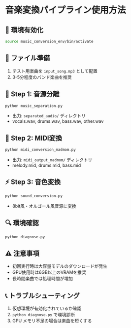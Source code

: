 # 音楽変換パイプライン使用方法

## 🚀 環境有効化
```bash
source music_conversion_env/bin/activate
```

## 📁 ファイル準備
1. テスト用楽曲を `input_song.mp3` として配置
2. 3-5分程度のバンド楽曲を推奨

## 🎵 Step 1: 音源分離
```bash
python music_separation.py
```
- 出力: `separated_audio/` ディレクトリ
- vocals.wav, drums.wav, bass.wav, other.wav

## 🎼 Step 2: MIDI変換
```bash
python midi_conversion_madmom.py
```
- 出力: `midi_output_madmom/` ディレクトリ
- melody.mid, drums.mid, bass.mid

## ⚡ Step 3: 音色変換
```bash
python sound_conversion.py
```
- 8bit風・オルゴール風音源に変換

## 🔍 環境確認
```bash
python diagnose.py
```

## ⚠️ 注意事項
- 初回実行時は大容量モデルのダウンロードが発生
- GPU使用時は6GB以上のVRAMを推奨
- 長時間楽曲では処理時間が増加

## 📞 トラブルシューティング
1. 仮想環境が有効化されているか確認
2. `python diagnose.py` で環境診断
3. GPU メモリ不足の場合は楽曲を短くする
